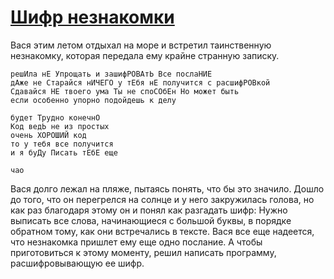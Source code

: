 ﻿# [Шифр незнакомки](https://ulearn.me/course/basicprogramming/Shifr_neznakomki_673c8a47-9560-4458-9bd9-a0c0b58466aa)

Вася этим летом отдыхал на море и встретил таинственную незнакомку, которая передала ему крайне странную записку.

```
решИла нЕ Упрощать и зашифРОВАтЬ Все послаНИЕ
дАже не Старайся нИЧЕГО у тЕбя нЕ получится с расшифРОВкой
Сдавайся НЕ твоего ума Ты не споСОбЕн Но может быть
если особенно упорно подойдешь к делу

будет Трудно конечнО
Код ведЬ не из простых
очень ХОРОШИЙ код
то у тебя все получится
и я буДу Писать тЕбЕ еще

чао
```

Вася долго лежал на пляже, пытаясь понять, что бы это значило.
Дошло до того, что он перегрелся на солнце и у него закружилась голова, но как раз благодаря этому он и понял как разгадать шифр:
Нужно выписать все слова, начинающиеся с большой буквы, в порядке обратном тому, как они встречались в тексте.
Вася все еще надеется, что незнакомка пришлет ему еще одно послание.
А чтобы приготовиться к этому моменту, решил написать программу, расшифровывающую ее шифр.